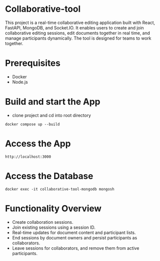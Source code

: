 # Collaborative-tool
This project is a real-time collaborative editing application built with React, FastAPI, MongoDB, and Socket.IO. It enables users to create and join collaborative editing sessions, edit documents together in real time, and manage participants dynamically. The tool is designed for teams to work together.

# Prerequisites
- Docker
- Node.js

# Build and start the App
- clone project and cd into root directory

```
docker compose up --build
```

# Access the App

```
http://localhost:3000
```
# Access the Database

```
docker exec -it collaborative-tool-mongodb mongosh
```
# Functionality Overview
- Create collaboration sessions.
- Join existing sessions using a session ID.
- Real-time updates for document content and participant lists.
- End sessions by document owners and persist participants as collaborators.
- Leave sessions for collaborators, and remove them from active participants.

